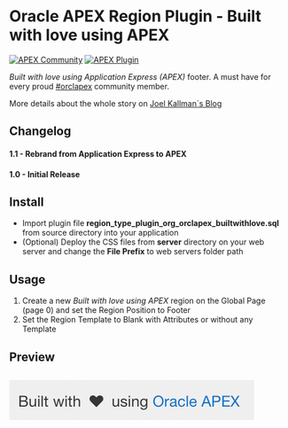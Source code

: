 # Oracle APEX Region Plugin - Built with love using APEX

[![APEX Community](https://cdn.rawgit.com/Dani3lSun/apex-github-badges/78c5adbe/badges/apex-community-badge.svg)](https://github.com/Dani3lSun/apex-github-badges) [![APEX Plugin](https://cdn.rawgit.com/Dani3lSun/apex-github-badges/b7e95341/badges/apex-plugin-badge.svg)](https://github.com/Dani3lSun/apex-github-badges)

*Built with love using Application Express (APEX)* footer. A must have for every proud [#orclapex](https://twitter.com/hashtag/orclapex) community member.

More details about the whole story on [Joel Kallman´s Blog](http://joelkallman.blogspot.de/2017/07/built-with-using-oracle-application.html)

## Changelog
#### 1.1 - Rebrand from Application Express to APEX

#### 1.0 - Initial Release

## Install
- Import plugin file **region_type_plugin_org_orclapex_builtwithlove.sql** from source directory into your application
- (Optional) Deploy the CSS files from **server** directory on your web server and change the **File Prefix** to web servers folder path

## Usage
1. Create a new *Built with love using APEX* region on the Global Page (page 0) and set the Region Position to Footer
2. Set the Region Template to Blank with Attributes or without any Template

## Preview
![](https://github.com/Dani3lSun/apex-plugin-builtwithlove/blob/master/preview.gif)
---
